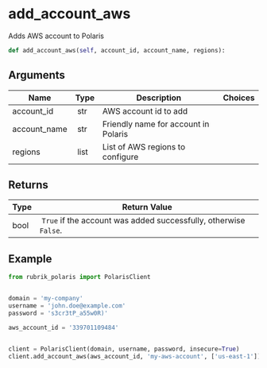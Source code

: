 # add_account_aws

Adds AWS account to Polaris

```py
def add_account_aws(self, account_id, account_name, regions):
```

## Arguments

| Name        | Type | Description                                                                 | Choices |
|-------------|------|-----------------------------------------------------------------------------|---------|
| account_id  | str | AWS account id to add |  |
| account_name  | str | Friendly name for account in Polaris |  |
| regions  | list | List of AWS regions to configure |  |


## Returns

| Type | Return Value                                                                                  |
|------|-----------------------------------------------------------------------------------------------|
| bool | `True` if the account was added successfully, otherwise `False`. |



## Example

```py
from rubrik_polaris import PolarisClient


domain = 'my-company'
username = 'john.doe@example.com'
password = 's3cr3tP_a55w0R)'

aws_account_id = '339701109484'


client = PolarisClient(domain, username, password, insecure=True)
client.add_account_aws(aws_account_id, 'my-aws-account', ['us-east-1'])

```
